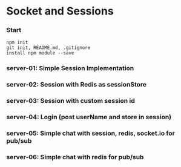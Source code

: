 # Socket and Sessions


### Start
```
npm init
git init, README.md, .gitignore
install npm module --save
```

### server-01: Simple Session Implementation

### server-02: Session with Redis as sessionStore

### server-03: Session with custom session id

### server-04: Login (post userName and store in session)

### server-05: Simple chat with session, redis, socket.io for pub/sub

### server-06: Simple chat with redis for pub/sub






